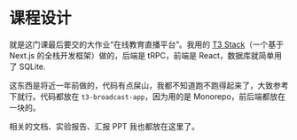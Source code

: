 # 课程设计

就是这门课最后要交的大作业“在线教育直播平台”。我用的 [T3 Stack](https://create.t3.gg/)（一个基于 Next.js 的全栈开发框架）做的，后端是 tRPC，前端是 React，数据库就简单用了 SQLite.

这东西是将近一年前做的，代码有点屎山，我都不知道跑不跑得起来了，大致参考下就行。代码都放在 `t3-broadcast-app`，因为用的是 Monorepo，前后端都放在一块的。

相关的文档、实验报告、汇报 PPT 我也都放在这里了。